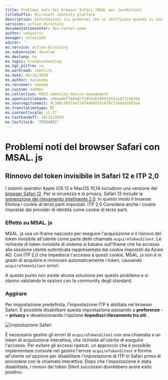 ```yaml
---
title: Problemi noti del browser Safari (MSAL per JavaScript)
titleSuffix: Microsoft identity platform
description: Informazioni sui problemi che si verificano quando si usa Microsoft Authentication Library per JavaScript (MSAL. js) con Safari browser.
services: active-directory
documentationcenter: dev-center-name
author: navyasric
manager: CelesteDG
editor: ''
ms.service: active-directory
ms.subservice: develop
ms.devlang: na
ms.topic: troubleshooting
ms.tgt_pltfrm: na
ms.workload: identity
ms.date: 05/16/2019
ms.author: nacanuma
ms.reviewer: saeeda
ms.custom: aaddev
ms.collection: M365-identity-device-management
ms.openlocfilehash: c48ae9bf7bb5d7f1055ebf0391557a1d117ab39d
ms.sourcegitcommit: 4c3d6c2657ae714f4a042f2c078cf1b0ad20b3a4
ms.translationtype: MT
ms.contentlocale: it-IT
ms.lasthandoff: 10/25/2019
ms.locfileid: "72934851"
---
```

# <a name="known-issues-on-safari-browser-with-msaljs"></a>Problemi noti del browser Safari con MSAL. js 

## <a name="silent-token-renewal-on-safari-12-and-itp-20"></a>Rinnovo del token invisibile in Safari 12 e ITP 2,0

I sistemi operativi Apple iOS 12 e MacOS 10,14 includono una versione del [browser Safari 12](https://developer.apple.com/safari/whats-new/). Per la sicurezza e la privacy, Safari 12 include la [prevenzione del rilevamento intelligente 2,0](https://webkit.org/blog/8311/intelligent-tracking-prevention-2-0/). In questo modo il browser Elimina i cookie di terze parti impostati. ITP 2,0 Considera anche i cookie impostati dai provider di identità come cookie di terze parti.

### <a name="impact-on-msaljs"></a>Effetto su MSAL. js

MSAL. js usa un iframe nascosto per eseguire l'acquisizione e il rinnovo del token invisibile all'utente come parte delle chiamate `acquireTokenSilent`. Le richieste di token invisibile di sistema si basano sull'iframe che ha accesso alla sessione utente autenticata rappresentata dai cookie impostati da Azure AD. Con ITP 2,0 che impedisce l'accesso a questi cookie, MSAL. js non è in grado di acquisire e rinnovare automaticamente i token, causando `acquireTokenSilent` errori.

A questo punto non esiste alcuna soluzione per questo problema e si stanno valutando le opzioni con la community degli standard.

### <a name="work-around"></a>Aggirare

Per impostazione predefinita, l'impostazione ITP è abilitata nel browser Safari. È possibile disabilitare questa impostazione passando a **preferenze** -> **privacy** e deselezionando l'opzione **Impedisci rilevamento tra siti** .

![impostazione Safari](./media/msal-js-known-issue-safari-browser/safari.png)

È necessario gestire gli errori di `acquireTokenSilent` con una chiamata a un token di acquisizione interattiva, che richiede all'utente di eseguire l'accesso.
Per evitare gli accessi ripetuti, un approccio che è possibile implementare consiste nel gestire l'errore `acquireTokenSilent` e fornire all'utente un'opzione per disabilitare l'impostazione di ITP in Safari prima di procedere con la chiamata interattiva. Dopo che l'impostazione è stata disabilitata, i rinnovi dei token Silent successivi dovrebbero avere esito positivo.
